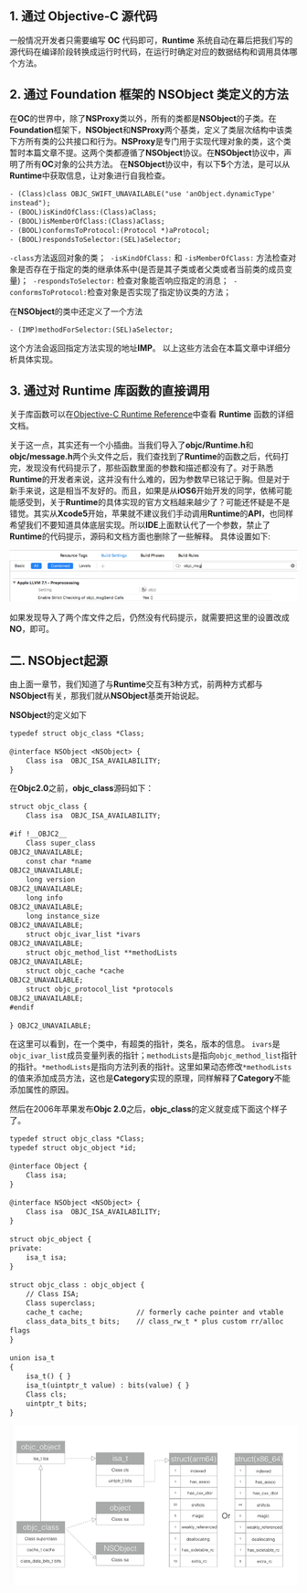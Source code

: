 ## 1. 通过 Objective-C 源代码

一般情况开发者只需要编写 **OC** 代码即可，**Runtime** 系统自动在幕后把我们写的源代码在编译阶段转换成运行时代码，在运行时确定对应的数据结构和调用具体哪个方法。

## 2. 通过 Foundation 框架的 NSObject 类定义的方法


在**OC**的世界中，除了**NSProxy**类以外，所有的类都是**NSObject**的子类。在**Foundation**框架下，**NSObject**和**NSProxy**两个基类，定义了类层次结构中该类下方所有类的公共接口和行为。**NSProxy**是专门用于实现代理对象的类，这个类暂时本篇文章不提。这两个类都遵循了**NSObject**协议。在**NSObject**协议中，声明了所有**OC**对象的公共方法。
在**NSObject**协议中，有以下**5**个方法，是可以从**Runtime**中获取信息，让对象进行自我检查。



```
- (Class)class OBJC_SWIFT_UNAVAILABLE("use 'anObject.dynamicType' instead");
- (BOOL)isKindOfClass:(Class)aClass;
- (BOOL)isMemberOfClass:(Class)aClass;
- (BOOL)conformsToProtocol:(Protocol *)aProtocol;
- (BOOL)respondsToSelector:(SEL)aSelector;
```

`-class`方法返回对象的类；
 `-isKindOfClass:` 和 `-isMemberOfClass:` 方法检查对象是否存在于指定的类的继承体系中(是否是其子类或者父类或者当前类的成员变量)；
 `-respondsToSelector:` 检查对象能否响应指定的消息；
 `-conformsToProtocol:`检查对象是否实现了指定协议类的方法；


在**NSObject**的类中还定义了一个方法


```
- (IMP)methodForSelector:(SEL)aSelector;
```

这个方法会返回指定方法实现的地址**IMP**。
以上这些方法会在本篇文章中详细分析具体实现。


## 3. 通过对 Runtime 库函数的直接调用


关于库函数可以在[Objective-C Runtime Reference](https://developer.apple.com/library/mac/documentation/Cocoa/Reference/ObjCRuntimeRef/index.html)中查看 **Runtime** 函数的详细文档。

关于这一点，其实还有一个小插曲。当我们导入了**objc/Runtime.h**和**objc/message.h**两个头文件之后，我们查找到了**Runtime**的函数之后，代码打完，发现没有代码提示了，那些函数里面的参数和描述都没有了。对于熟悉**Runtime**的开发者来说，这并没有什么难的，因为参数早已铭记于胸。但是对于新手来说，这是相当不友好的。而且，如果是从**iOS6**开始开发的同学，依稀可能能感受到，关于**Runtime**的具体实现的官方文档越来越少了？可能还怀疑是不是错觉。其实从**Xcode5**开始，苹果就不建议我们手动调用**Runtime**的**API**，也同样希望我们不要知道具体底层实现。所以**IDE**上面默认代了一个参数，禁止了**Runtime**的代码提示，源码和文档方面也删除了一些解释。
具体设置如下: 

![](./resources/1.png)

如果发现导入了两个库文件之后，仍然没有代码提示，就需要把这里的设置改成**NO**，即可。


## 二. NSObject起源


由上面一章节，我们知道了与**Runtime**交互有3种方式，前两种方式都与**NSObject**有关，那我们就从**NSObject**基类开始说起。


**NSObject**的定义如下


```
typedef struct objc_class *Class;

@interface NSObject <NSObject> {
    Class isa  OBJC_ISA_AVAILABILITY;
}
```

在**Objc2.0**之前，**objc_class**源码如下：


```
struct objc_class {
    Class isa  OBJC_ISA_AVAILABILITY;

#if !__OBJC2__
    Class super_class                                        OBJC2_UNAVAILABLE;
    const char *name                                         OBJC2_UNAVAILABLE;
    long version                                             OBJC2_UNAVAILABLE;
    long info                                                OBJC2_UNAVAILABLE;
    long instance_size                                       OBJC2_UNAVAILABLE;
    struct objc_ivar_list *ivars                             OBJC2_UNAVAILABLE;
    struct objc_method_list **methodLists                    OBJC2_UNAVAILABLE;
    struct objc_cache *cache                                 OBJC2_UNAVAILABLE;
    struct objc_protocol_list *protocols                     OBJC2_UNAVAILABLE;
#endif

} OBJC2_UNAVAILABLE;
```

在这里可以看到，在一个类中，有超类的指针，类名，版本的信息。 `ivars`是`objc_ivar_list`成员变量列表的指针；`methodLists`是指向`objc_method_list`指针的指针。`*methodLists`是指向方法列表的指针。这里如果动态修改`*methodLists`的值来添加成员方法，这也是**Category**实现的原理，同样解释了**Category**不能添加属性的原因。


然后在2006年苹果发布**Objc 2.0**之后，**objc_class**的定义就变成下面这个样子了。


```
typedef struct objc_class *Class;
typedef struct objc_object *id;

@interface Object { 
    Class isa; 
}

@interface NSObject <NSObject> {
    Class isa  OBJC_ISA_AVAILABILITY;
}

struct objc_object {
private:
    isa_t isa;
}

struct objc_class : objc_object {
    // Class ISA;
    Class superclass;
    cache_t cache;             // formerly cache pointer and vtable
    class_data_bits_t bits;    // class_rw_t * plus custom rr/alloc flags
}

union isa_t 
{
    isa_t() { }
    isa_t(uintptr_t value) : bits(value) { }
    Class cls;
    uintptr_t bits;
}
```

![](./resources/2.png)


